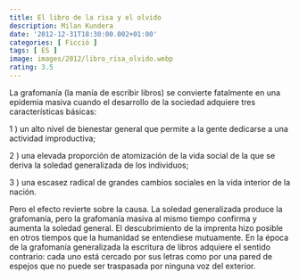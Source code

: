 ```yaml
---
title: El libro de la risa y el olvido
description: Milan Kundera
date: '2012-12-31T18:30:00.002+01:00'
categories: [ Ficció ]
tags: [ ES ]
image: images/2012/libro_risa_olvido.webp
rating: 3.5
---
```


La grafomanía (la manía de escribir libros) se convierte fatalmente en una epidemia masiva cuando el desarrollo de la sociedad adquiere tres características básicas:

1 ) un alto nivel de bienestar general que permite a la gente dedicarse a una actividad improductiva;

2 ) una elevada proporción de atomización de la vida social de la que se deriva la soledad generalizada de los individuos;

3 ) una escasez radical de grandes cambios sociales en la vida interior de la nación.

Pero el efecto revierte sobre la causa. La soledad generalizada produce la grafomanía, pero la grafomanía masiva al mismo tiempo confirma y aumenta la soledad general. El descubrimiento de la imprenta hizo posible en otros tiempos que la humanidad se entendiese mutuamente. En la época de la grafomanía generalizada la escritura de libros adquiere el sentido contrario: cada uno está cercado por sus letras como por una pared de espejos que no puede ser traspasada por ninguna voz del exterior.
